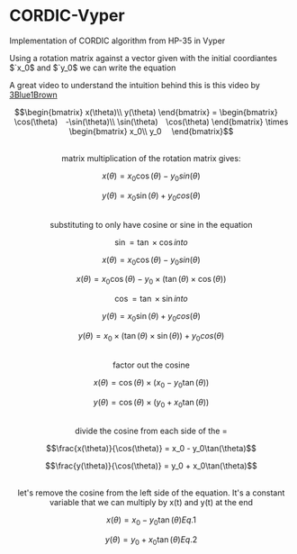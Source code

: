# CORDIC-Vyper
Implementation of CORDIC algorithm from HP-35 in Vyper

Using a rotation matrix against a vector given with the initial coordiantes $`x_0$ and $`y_0$ we can write the equation

A great video to understand the intuition behind this is this video by [3Blue1Brown](https://youtu.be/O85OWBJ2ayo)

```math
\begin{bmatrix}
x(\theta)\\
y(\theta)
\end{bmatrix}
=
\begin{bmatrix}
 \cos(\theta) -\sin(\theta)\\
\sin(\theta) \cos(\theta)
\end{bmatrix}
\times
\begin{bmatrix}
x_0\\ 
y_0 
\end{bmatrix}
```
  </br>  
<div align="center">
matrix multiplication of the rotation matrix gives:
</div>

$$x(\theta)=x_0\cos(\theta)-y_0sin(\theta)$$

$$y(\theta)=x_0\sin(\theta)+y_0cos(\theta)$$
  
  </br>    
<div align="center">
substituting to only have cosine or sine in the equation 
</div>

$$\sin=\tan \times \cos into $$

$$x(\theta)=x_0\cos(\theta)-y_0sin(\theta)$$

$$x(\theta)=x_0\cos(\theta)-y_0 \times (\tan(\theta) \times \cos(\theta))$$

$$\cos=\tan \times \sin into $$

$$y(\theta)=x_0\sin(\theta)+y_0cos(\theta)$$

$$y(\theta)=x_0 \times(\tan(\theta) \times \sin(\theta))+y_0cos(\theta)$$

  </br>    
<div align="center">
factor out the cosine
</div>

$$x(\theta)=\cos(\theta) \times (x_0 - y_0\tan(\theta))$$

$$y(\theta)=\cos(\theta) \times (y_0 + x_0\tan(\theta))$$

  </br>    
<div align="center">
divide the cosine from each side of the =
</div>

$$\frac{x(\theta)}{\cos(\theta)} = x_0 - y_0\tan(\theta)$$

$$\frac{y(\theta)}{\cos(\theta)} = y_0 + x_0\tan(\theta)$$

  </br>    
<div align="center">
let's remove the cosine from the left side of the equation. It's a constant variable that we can multiply by x(t) and y(t) at the end 
</div>

$$x(\theta) = x_0 - y_0\tan(\theta) Eq.1$$

$$y(\theta) = y_0 + x_0\tan(\theta) Eq.2$$


